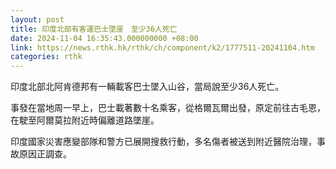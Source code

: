 ```yaml
---
layout: post
title: 印度北部有客運巴士墜崖　至少36人死亡
date: 2024-11-04 16:35:43.000000000 +08:00
link: https://news.rthk.hk/rthk/ch/component/k2/1777511-20241104.htm
categories: rthk
---
```


印度北部北阿肯德邦有一輛載客巴士墜入山谷，當局說至少36人死亡。

事發在當地周一早上，巴士載著數十名乘客，從格爾瓦爾出發，原定前往古毛恩，在駛至阿爾莫拉附近時偏離道路墜崖。

印度國家災害應變部隊和警方已展開搜救行動，多名傷者被送到附近醫院治理，事故原因正調查。
